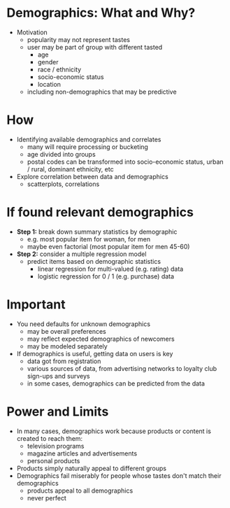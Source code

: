 # Demographics: What and Why?

- Motivation
    - popularity may not represent tastes
    - user may be part of group with different tasted
        - age
        - gender
        - race / ethnicity
        - socio-economic status
        - location
    - including non-demographics that may be predictive


# How

- Identifying available demographics and correlates
    - many will require processing or bucketing
    - age divided into groups
    - postal codes can be transformed into socio-economic status, urban / rural, dominant ethnicity, etc
- Explore correlation between data and demographics
    - scatterplots, correlations


# If found relevant demographics

- **Step 1:** break down summary statistics by demographic
    - e.g. most popular item for woman, for men
    - maybe even factorial (most popular item for men 45-60)
- **Step 2:** consider a multiple regression model
    - predict items based on demographic statistics
        - linear regression for multi-valued (e.g. rating) data
        - logistic regression for 0 / 1 (e.g. purchase) data


# Important

- You need defaults for unknown demographics
    - may be overall preferences
    - may reflect expected demographics of newcomers
    - may be modeled separately
- If demographics is useful, getting data on users is key
    - data got from registration
    - various sources of data, from advertising networks to loyalty club sign-ups and surveys
    - in some cases, demographics can be predicted from the data


# Power and Limits

- In many cases, demographics work because products or content is created to reach them:
    - television programs
    - magazine articles and advertisements
    - personal products
- Products simply naturally appeal to different groups
- Demographics fail miserably for people whose tastes don't match their demographics
    - products appeal to all demographics
    - never perfect
